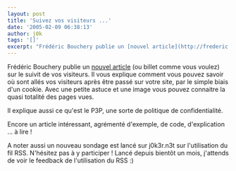 ```yaml
---
layout: post
title: 'Suivez vos visiteurs ...'
date: '2005-02-09 06:38:13'
author: j0k
tags: '[]'
excerpt: "Frédéric Bouchery publie un [nouvel article](http://frederic.bouchery.free.fr/?2005/02/09/37-souriez-vous-etes-traques) (ou billet comme vous voulez) sur le suivit de vos visiteurs.     \nIl vous explique comment vous pouvez savoir où sont allés vos visiteurs après être passé sur votre site, par le simple biais d'un cookie. Avec une petite astuce et une      …"
---
```


Frédéric Bouchery publie un [nouvel article](http://frederic.bouchery.free.fr/?2005/02/09/37-souriez-vous-etes-traques) (ou billet comme vous voulez) sur le suivit de vos visiteurs.
Il vous explique comment vous pouvez savoir où sont allés vos visiteurs après être passé sur votre site, par le simple biais d'un cookie. Avec une petite astuce et une image vous pouvez connaitre la quasi totalité des pages vues.

Il explique aussi ce qu'est le P3P, une sorte de politique de confidentialité.

Encore un article intéressant, agrémenté d'exemple, de code, d'explication ... à lire !

A noter aussi un nouveau sondage est lancé sur j0k3r.n3t sur l'utilisation du fil RSS. N'hésitez pas à y participer !   Lancé depuis bientôt un mois, j'attends de voir le feedback de l'utilisation du RSS :)
